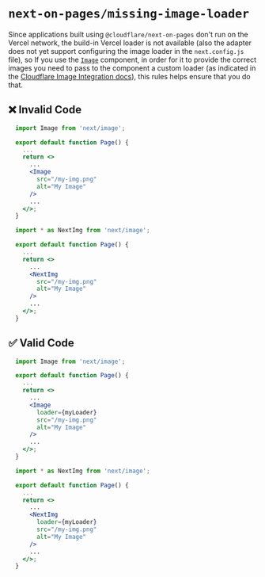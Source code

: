 # `next-on-pages/missing-image-loader`

Since applications built using `@cloudflare/next-on-pages` don't run on the Vercel network, the build-in Vercel loader is not available (also the adapter does not yet support configuring the image loader in the `next.config.js` file), so If you use the [`Image`](https://nextjs.org/docs/pages/api-reference/components/image) component, in order for it to provide the correct images you need to pass to the component a custom loader (as indicated in the [Cloudflare Image Integration docs](https://developers.cloudflare.com/images/image-resizing/integration-with-frameworks/#nextjs)), this rules helps ensure that you do that.

## ❌ Invalid Code


```jsx
  import Image from 'next/image';

  export default function Page() {
    ...
    return <>
      ...
      <Image
        src="/my-img.png"
        alt="My Image"
      />
      ...
    </>;
  }
```

```jsx
  import * as NextImg from 'next/image';

  export default function Page() {
    ...
    return <>
      ...
      <NextImg
        src="/my-img.png"
        alt="My Image"
      />
      ...
    </>;
  }
```

## ✅ Valid Code

```jsx
  import Image from 'next/image';

  export default function Page() {
    ...
    return <>
      ...
      <Image
        loader={myLoader}
        src="/my-img.png"
        alt="My Image"
      />
      ...
    </>;
  }
```

```jsx
  import * as NextImg from 'next/image';

  export default function Page() {
    ...
    return <>
      ...
      <NextImg
        loader={myLoader}
        src="/my-img.png"
        alt="My Image"
      />
      ...
    </>;
  }
```